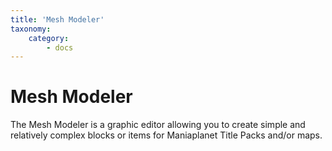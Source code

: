 ```yaml
---
title: 'Mesh Modeler'
taxonomy:
    category:
        - docs
---
```


# Mesh Modeler

The Mesh Modeler is a graphic editor allowing you to create simple and relatively complex blocks or items for Maniaplanet Title Packs and/or maps.